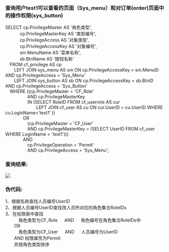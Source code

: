 
### 查询用户test1可以查看的页面（Sys_menu）和对订单(order)页面中的操作权限(sys_button)
SELECT 	cp.PrivilegeMaster AS '角色类型',  
&emsp;&emsp;&emsp;&nbsp;cp.PrivilegeMasterKey AS '类型编号',  
&emsp;&emsp;&emsp;&nbsp;cp.PrivilegeAccess AS '对象类型',  
&emsp;&emsp;&emsp;&nbsp;cp.PrivilegeAccessKey AS '对象编号',  
&emsp;&emsp;&emsp;&nbsp;sm.MenuName AS '菜单名称',  
&emsp;&emsp;&emsp;&nbsp;sb.BtnName AS '按钮名称'  
&emsp;FROM cf_privilege AS cp   
&emsp;&emsp;LEFT JOIN sys_menu AS sm ON cp.PrivilegeAccessKey = sm.MenuID AND cp.PrivilegeAccess = 'Sys_Menu'  
&emsp;&emsp;LEFT JOIN sys_button AS sb ON cp.PrivilegeAccessKey = sb.BtnID AND cp.PrivilegeAccess = 'Sys_Button'  
&emsp;WHERE ((cp.PrivilegeMaster = 'CF_Role'   
&emsp;&emsp;&emsp;&emsp;&emsp;AND cp.PrivilegeMasterKey   
&emsp;&emsp;&emsp;&emsp;&emsp;IN (SELECT RoleID FROM cf_userrole AS cur   
&emsp;&emsp;&emsp;&emsp;&emsp;&emsp;&emsp;LEFT JOIN cf_user AS cu ON cur.UserID = cu.UserID  WHERE cu.LoginName='test1' ))   
&emsp;&emsp;&emsp;&emsp;OR   
&emsp;&emsp;&emsp;&emsp;&emsp;(cp.PrivilegeMaster = 'CF_User'   
&emsp;&emsp;&emsp;&emsp;&emsp;AND cp.PrivilegeMasterKey = (SELECT UserID FROM cf_user WHERE LoginName = 'test1')))  
&emsp;&emsp;&emsp;&emsp;AND  
&emsp;&emsp;&emsp;&emsp;&emsp;cp.PrivilegeOperation = 'Permit'   
&emsp;&emsp;&emsp;&emsp;&emsp;AND cp.PrivilegeAccess = 'Sys_Menu';

### 查询结果:
![](https://github.com/restart1025/MIS/blob/master/RBAC/RBAC.PNG)

### 伪代码:
1、根据名称查找人员编号UserID  
2、根据人员编号UserID查找改人员所对应的角色集合RoleIDs  
3、在权限表中查找  
&emsp;&emsp;&emsp;角色类型为CF_Role &emsp; AND &emsp; 角色编号在角色集合RoleIDs中  
&emsp;&emsp;OR  
&emsp;&emsp;&emsp;角色类型为CF_User &emsp; AND &emsp; 人员编号为UserID  
&emsp;&emsp;AND 权限属性为Permit  
&emsp;&emsp;并按角色类型排序  
